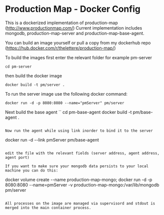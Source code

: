 # Production Map - Docker Config

This is a dockerized implementation of production-map (http://www.productionmap.com/)
Current implementation includes mongodb, production-map-server and production-map-base-agent.

You can build an image yourself or pull a copy from my dockerhub repo (https://hub.docker.com/r/thelettere/production-map/)

To build the images first enter the relevant folder for example pm-server
```
cd pm-server
```
then build the docker image
```
docker build -t pm/server .
```

To run the server image use the following docker command:
```
docker run -d -p 8080:8080 --name="pmServer" pm/server
```

Next build the base agent
``
cd pm-base-agent
docker build -t pm/base-agent .
```

Now run the agent while using link inorder to bind it to the server
```
docker run -d --link pmServer pm/base-agent
```

edit the file with the relevant fields (server address, agent address, agent port)

If you want to make sure your mongodb data persists to your local machine you can do this:
```
docker volume create --name production-map-mongo;
docker run -d -p 8080:8080 --name=pmServer -v production-map-mongo:/var/lib/mongodb pm/server
```

All processes on the image are managed via supervisord and stdout is merged into the main container process.
